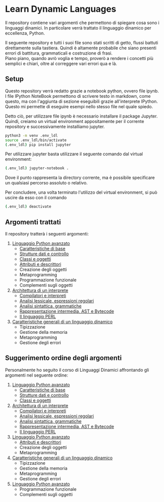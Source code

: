 # Learn Dynamic Languages

Il repository contiene vari argomenti che permettono di spiegare cosa sono i linguaggi dinamici. In particolare verrà trattato il linguaggio dinamico per eccellenza, Python.

Il seguente repository e tutti i suoi file sono stati scritti di getto, flussi battuti direttamente sulla tastiera. Quindi è altamente probabile che siano presenti errori di battitura, grammaticali e costruzione di frasi.  
Piano piano, quando avrò voglia e tempo, proverò a rendere i concetti più semplici e chiari, oltre al correggere vari errori qua e là.

## Setup

Questo repository verrà redatto grazie a notebook python, ovvero file ipynb. I file IPython NoteBook permettono di scrivere testo in markdown, come questo, ma con l'aggiunta di sezione eseguibili grazie all'interprete IPython. Questo mi permette di eseguire esempi nello stesso file nel quale spiedo.

Detto ciò, per utilizzare file ipynb è necessario installare il package Jupyter.  
Quindi, creiamo un virtual environment appositamente per il corrente repository e successivamente installiamo jupyter.

```bash
python3 -m venv .env_ldl
source .env_ldl/bin/activate
(.env_ldl) pip install jupyter
```

Per utilizzare jupyter basta utilizzare il seguente comando dal virtual environment:

```bash
(.env_ldl) jupyter-notebook .
```

Dove il punto rappresenta la directory corrente, ma è possibile specificare un qualsiasi percorso assoluto o relativo.

Per concludere, una volta terminato l'utilizzo del virtual environment, si può uscire da esso con il comando

```bash
(.env_ldl) deactivate
```

## Argomenti trattati

Il repository tratterà i seguenti argomenti:

1. [Linguaggio Python avanzato](1_LinguaggioPython/README.md)
    - [Caratteristiche di base](1_LinguaggioPython/1_Caratteristiche_di_base.ipynb)
    - [Strutture dati e controllo](1_LinguaggioPython/2_Strutture_dati_e_controllo.ipynb)
    - [Classi e oggetti](1_LinguaggioPython/3_Classi_e_oggetti.ipynb)
    - [Attributi e descrittori](1_LinguaggioPython/4_Attributi_e_descrittori.ipynb)
    - Creazione degli oggetti
    - Metaprogramming
    - Programmazione funzionale
    - Complementi sugli oggetti
2. [Architettura di un interprete](2_Architettura/README.md)
    - [Compilatori e interpreti](2_Architettura/1_Compilatori_e_interpreti.ipynb)
    - [Analisi lessicale, espressioni regolari](2_Architettura/2_Analisi_lessicale.ipynb)
    - [Analisi sintattica, grammatiche](2_Architettura/3_Analisi_sintattica.ipynb)
    - [Rappresentazione intermedia, AST e Bytecode](2_Architettura/4_Rappresentazione_intermedia.ipynb)
    - [Il linguaggio PERL](5_PERL.ipynb)
3. [Caratteristiche generali di un linguaggio dinamico](3_LinguaggioDinamico/README.md)
    - Tipizzazione
    - Gestione della memoria
    - Metaprogramming
    - Gestione degli errori

## Suggerimento ordine degli argomenti

Personalmente ho seguito il corso di Linguaggi Dinamici affrontando gli argomenti nel seguente ordine:

1. [Linguaggio Python avanzato](1_LinguaggioPython/README.md)
    - [Caratteristiche di base](1_LinguaggioPython/1_Caratteristiche_di_base.ipynb)
    - [Strutture dati e controllo](1_LinguaggioPython/2_Strutture_dati_e_controllo.ipynb)
    - [Classi e oggetti](1_LinguaggioPython/3_Classi_e_oggetti.ipynb)
2. [Architettura di un interprete](2_Architettura/README.md)
    - [Compilatori e interpreti](2_Architettura#1_Compilatori_e_interpreti.ipynb)
    - [Analisi lessicale, espressioni regolari](2_Architettura/2_Analisi_lessicale.ipynb)
    - [Analisi sintattica, grammatiche](2_Architettura/3_Analisi_sintattica.ipynb)
    - [Rappresentazione intermedia, AST e Bytecode](2_Architettura/4_Rappresentazione_intermedia.ipynb)
    - [Il linguaggio PERL](5_PERL.ipynb)
3. [Linguaggio Python avanzato](1_LinguaggioPython/README.md)
    - [Attributi e descrittori](1_LinguaggioPython/4_Attributi_e_descrittori.ipynb)
    - Creazione degli oggetti
    - Metaprogramming
4. [Caratteristiche generali di un linguaggio dinamico](3_LinguaggioDinamico/README.md)
    - Tipizzazione
    - Gestione della memoria
    - Metaprogramming
    - Gestione degli errori
5. [Linguaggio Python avanzato](1_LinguaggioPython/README.md)
    - Programmazione funzionale
    - Complementi sugli oggetti
